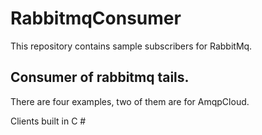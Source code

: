 # RabbitmqConsumer
This repository contains sample subscribers for RabbitMq.

## Consumer of rabbitmq tails.

There are four examples, two of them are for AmqpCloud.

Clients built in C #
